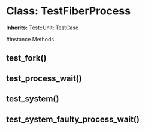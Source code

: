 # Class: TestFiberProcess
**Inherits:** Test::Unit::TestCase
    




#Instance Methods
## test_fork() [](#method-i-test_fork)

## test_process_wait() [](#method-i-test_process_wait)

## test_system() [](#method-i-test_system)

## test_system_faulty_process_wait() [](#method-i-test_system_faulty_process_wait)

